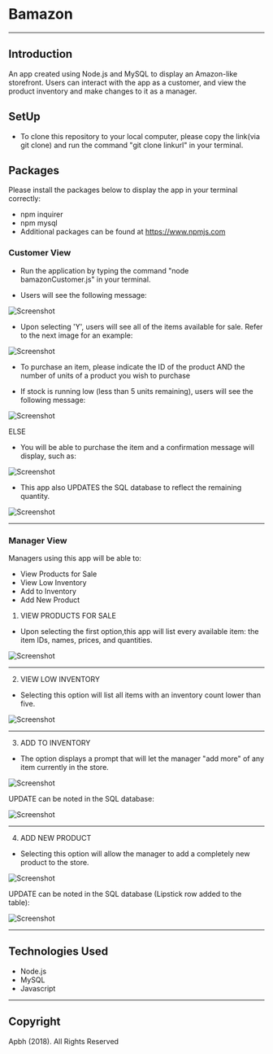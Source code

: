 # Bamazon
***
## Introduction

An app created using Node.js and MySQL to display an Amazon-like storefront. Users can interact with the app as a customer, and view the product inventory and make changes to it as a manager.

## SetUp
* To clone this repository to your local computer, please copy the link(via git clone) and run the command "git clone linkurl" in your terminal.

## Packages 
Please install the packages below to display the app in your terminal correctly:
* npm inquirer
* npm mysql
* Additional packages can be found at https://www.npmjs.com

### Customer View
* Run the application by typing the command "node bamazonCustomer.js" in your terminal.

* Users will see the following message:

![Screenshot](screenShots/customerstart.png "Start")

* Upon selecting 'Y', users will see all of the items available for sale. Refer to the next image for an example:

![Screenshot](screenShots/customerresult.png "Show Results")

* To purchase an item, please indicate the ID of the product AND the number of units of a product you wish to purchase

* If stock is running low (less than 5 units remaining), users will see the following message:

![Screenshot](screenShots/customerlow.png "Low Inventory")

ELSE

* You will be able to purchase the item and a confirmation message will display, such as:

![Screenshot](screenShots/customersuccess.png "Payment Sucessful")

* This app also UPDATES the SQL database to reflect the remaining quantity.

![Screenshot](screenShots/customerupdate.png "SQL Update")

***

### Manager View
Managers using this app will be able to:
* View Products for Sale
* View Low Inventory
* Add to Inventory
* Add New Product

1. VIEW PRODUCTS FOR SALE
* Upon selecting the first option,this app will list every available item: the item IDs, names, prices, and quantities.

![Screenshot](screenShots/managerview.png "View all items available for sale")

***

2. VIEW LOW INVENTORY
*  Selecting this option will list all items with an inventory count lower than five.

![Screenshot](screenShots/managerlow.png "Low Inventory Count")

***

3. ADD TO INVENTORY
* The option displays a prompt that will let the manager "add more" of any item currently in the store.

![Screenshot](screenShots/manageradd.png "Add to Inventory")

UPDATE can be noted in the SQL database:

![Screenshot](screenShots/managerupdate1.png "Manager Update 1")

*** 

4. ADD NEW PRODUCT
* Selecting this option will allow the manager to add a completely new product to the store.

![Screenshot](screenShots/managerproduct.png "Add new product")

UPDATE can be noted in the SQL database (Lipstick row added to the table):

![Screenshot](screenShots/managerupdate2.png "Update Database")

***

## Technologies Used
* Node.js
* MySQL
* Javascript

***

 ## Copyright
 Apbh (2018). All Rights Reserved

